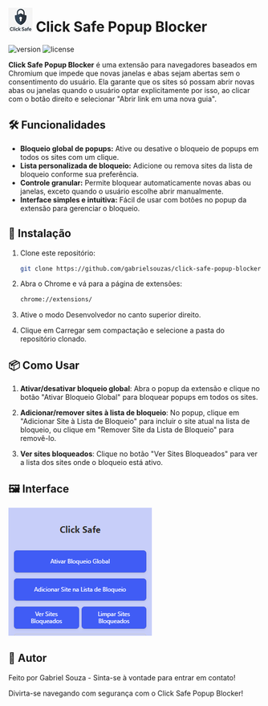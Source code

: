 # ![alt text](icons/icon48.png) Click Safe Popup Blocker

![version](https://img.shields.io/badge/version-1.0.0-blue)
![license](https://img.shields.io/badge/license-MIT-green)

**Click Safe Popup Blocker** é uma extensão para navegadores baseados em Chromium que impede que novas janelas e abas sejam abertas sem o consentimento do usuário. Ela garante que os sites só possam abrir novas abas ou janelas quando o usuário optar explicitamente por isso, ao clicar com o botão direito e selecionar "Abrir link em uma nova guia".

## 🛠 Funcionalidades

- **Bloqueio global de popups:** Ative ou desative o bloqueio de popups em todos os sites com um clique.
- **Lista personalizada de bloqueio:** Adicione ou remova sites da lista de bloqueio conforme sua preferência.
- **Controle granular:** Permite bloquear automaticamente novas abas ou janelas, exceto quando o usuário escolhe abrir manualmente.
- **Interface simples e intuitiva:** Fácil de usar com botões no popup da extensão para gerenciar o bloqueio.

## 🚀 Instalação

1. Clone este repositório:

   ```bash
   git clone https://github.com/gabrielsouzas/click-safe-popup-blocker.git
   ```

2. Abra o Chrome e vá para a página de extensões:

   ```bash
   chrome://extensions/
   ```

3. Ative o modo Desenvolvedor no canto superior direito.

4. Clique em Carregar sem compactação e selecione a pasta do repositório clonado.

## 📦 Como Usar

1. **Ativar/desativar bloqueio global**: Abra o popup da extensão e clique no botão "Ativar Bloqueio Global" para bloquear popups em todos os sites.

2. **Adicionar/remover sites à lista de bloqueio**: No popup, clique em "Adicionar Site à Lista de Bloqueio" para incluir o site atual na lista de bloqueio, ou clique em "Remover Site da Lista de Bloqueio" para removê-lo.

3. **Ver sites bloqueados**: Clique no botão "Ver Sites Bloqueados" para ver a lista dos sites onde o bloqueio está ativo.

## 🖼 Interface

![alt text](image.png)

## 👤 Autor

Feito por Gabriel Souza - Sinta-se à vontade para entrar em contato!

Divirta-se navegando com segurança com o Click Safe Popup Blocker!
